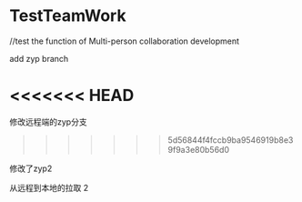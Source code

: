 # TestTeamWork
//test the function of Multi-person collaboration development

add zyp branch

<<<<<<< HEAD
=======
修改远程端的zyp分支
>>>>>>> 5d56844f4fccb9ba9546919b8e39f9a3e80b56d0

修改了zyp2

从远程到本地的拉取
2
